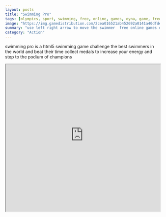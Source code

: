 ```yaml
---
layout: posts
title: "Swimming Pro"
tags: [olympics, sport, swimming, free, online, games, oyna, game, free, games, play, play, games]
image: "https://img.gamedistribution.com/2cea016521ab452692a0141a40dfde9b.jpg"
summary: "use left right arrow to move the swimmer  free online games oyna game free games play play games"
category: "Action"
---
```


swimming pro is a html5 swimming game challenge the best swimmers in the world and beat their time collect medals to increase your energy and step to the podium of champions

<iframe width="100%" height="480px;" src="https://html5.gamedistribution.com/2cea016521ab452692a0141a40dfde9b/"></iframe>